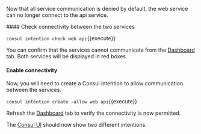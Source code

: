 Now that all service communication is denied by default, the web service can no longer connect to the api service. 

#### Check connectivity between the two services

`consul intention check web api`{{execute}}

You can confirm that the services cannot communicate from the [Dashboard](https://[[HOST_SUBDOMAIN]]-9090-[[KATACODA_HOST]].environments.katacoda.com/ui) tab. Both services will be displayed in red boxes. 

#### Enable connectivity

Now, you will need to create a Consul intention to allow communication between the services. 

`consul intention create -allow web api`{{execute}}

Refresh the [Dashboard](https://[[HOST_SUBDOMAIN]]-9090-[[KATACODA_HOST]].environments.katacoda.com/ui) tab to verify the connectivity is now permitted.

The [Consul UI](https://[[HOST_SUBDOMAIN]]-80-[[KATACODA_HOST]].environments.katacoda.com/ui/minidc/intentions) should now show two different intentions.
